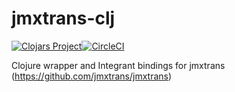 # jmxtrans-clj

[![Clojars Project](https://img.shields.io/clojars/v/com.troy-west/jmxtrans-clj.svg)](https://clojars.org/com.troy-west/jmxtrans-clj)[![CircleCI](https://circleci.com/gh/troy-west/jmxtrans-clj.svg?style=svg)](https://circleci.com/gh/troy-west/jmxtrans-clj)

Clojure wrapper and Integrant bindings for jmxtrans (https://github.com/jmxtrans/jmxtrans)